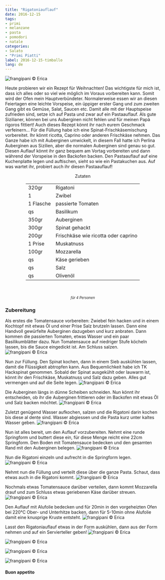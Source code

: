 ```yaml
---
title: "Rigatoniauflauf"
date: 2016-12-15
tags:
- primi
- melanzane
- pasta
- pomodori
- natale
categories:
- Salato
- "Primi Piatti"
label: 2016-12-15-timballo
lang: de
---
```

![](../2016-12-15-timballo-di-rigatoni/header.jpg "frangipani © Erica")

Heute probieren wir ein Rezept für Weihnachten! Das wichtigste für mich ist, dass ich alles oder so viel wie möglich im Voraus vorbereiten kann. Somit wird der Ofen mein Hauptverbündeter. Normalerweise essen wir an diesen Feiertagen eine leichte Vorspeise, ein üppiger erster Gang und zum zweiten Gang gibt es Gemüse, Salat, Saucen etc. Damit alle mit der Hauptspeise zufrieden sind, setze ich auf Pasta und zwar auf ein Pastaauflauf. Als gute Sizilianer, können bei uns Auberginen nicht fehlen und für meinen Papà rigoros fittiert! Auch dieses Rezept könnt ihr nach eurem Geschmack verfeinern... Für die Füllung habe ich eine Spinat-Frischkäsemischung vorbereitet. Ihr könnt ricotta, Caprino oder anderen Frischkäse nehmen. Das Ganze habe ich mit Auberginen umwickelt, in diesem Fall hatte ich Perlina Auberginen aus Sizilien, aber die normalen Auberginen sind genau so gut. Diesen Auflauf könnt ihr ganz bequem am Vortag vorbereiten und dann während der Vorspeise in den Backofen backen. Den Pastaauflauf auf eine Kuchenplatte legen und auftischen, sieht so wie ein Pastakuchen aus. Auf was wartet ihr, probiert auch ihr diesen Pastaauflauf!

<div id="wrapper" style="text-align: center">
  <div id="yourdiv" style="display: inline-block;">
    <div class="ingredients">
      <div class="ingredients-title">Zutaten</div>
      <table>
        <tbody>
          <tr>
            <td>320gr</td>
            <td>Rigatoni</td>
          </tr>
          <tr>
            <td>1</td>
            <td>Zwibel</td>
          </tr>
          <tr>
            <td>1 Flasche</td>
            <td>passierte Tomaten</td>
          </tr>
          <tr>
            <td>qs</td>
            <td>Basilikum</td>
          </tr>
          <tr>
            <td>350gr</td>
            <td>Auberginen</td>
          </tr>
          <tr>
            <td>300gr</td>
            <td>Spinat gehackt</td>
          </tr>
          <tr>
            <td>200gr</td>
            <td>Frischkäse wie ricotta oder caprino</td>
          </tr>
          <tr>
            <td>1 Prise</td>
            <td>Muskatnuss</td>
          </tr>
          <tr>
            <td>100gr</td>
            <td>Mozzarella</td>
          </tr>
          <tr>
            <td>qs</td>
            <td>Käse gerieben</td>
          </tr>
          <tr>
            <td>qs</td>
            <td>Salz</td>
          </tr>
          <tr>
            <td>qs</td>
            <td>Olivenöl</td>
          </tr>
        </tbody>
      </table>
      <br></br>
      <i class="pull-right" style="font-size: 80%;">für 4 Personen</i>
    </div>
  </div>
</div>


<h3>
  <font color="grey">
    <i class="fa fa-cogs"></i>
  </font> Zubereitung
</h3>

Als erstes die Tomatensauce vorbereiten: Zwiebel fein hacken und in einem Kochtopf mit etwas Öl und einer Prise Salz brutzeln lassen. Dann eine Handvoll gewürfelte Auberginen dazugeben und kurz anbraten. Dann kommen die passierten Tomaten, etwas Wasser und ein paar Basilikumblätter dazu. Nun Tomatensauce auf niedriger Stufe köcheln lassen, bis die Sauce eingedickt ist. Am Schluss salzen.
![](../2016-12-15-timballo-di-rigatoni/sugo.jpg "frangipani © Erica")

Nun zur Füllung. Den Spinat kochen, dann in einem Sieb auskühlen lassen, damit die Flüssigkeit abtropfen kann. Aus Bequemlichkeit habe ich TK Hackspinat genommen. Sobald der Spinat ausgekühlt oder lauwarm ist, könnt ihr den Frischkäse, Muskatnuss und Salz dazu geben. Alles gut vermengen und auf die Seite legen.
![](../2016-12-15-timballo-di-rigatoni/farcia.jpg "frangipani © Erica")

Die Auberginen längs in dünne Scheiben schneiden. Nun könnt ihr entscheiden, ob ihr die Auberginen frittieren oder im Backofen mit etwas Öl und Salz backen möchtet.
![](../2016-12-15-timballo-di-rigatoni/melanzane.jpg "frangipani © Erica")

Zuletzt genügend Wasser aufkochen, salzen und die Rigatoni darin kochen bis diese al dente sind. Wasser abgiessen und die Pasta kurz unter kaltes Wasser geben.
![](../2016-12-15-timballo-di-rigatoni/rigatoni.jpg "frangipani © Erica")

Nun ist alles bereit, um den Auflauf vorzubereiten. Nehmt eine runde Springform und buttert diese ein, für diese Menge reicht eine 22cm Springform. Den Boden mit Tomatensauce bedecken und den gesamten Rand mit den Auberginen belegen.
![](../2016-12-15-timballo-di-rigatoni/bordi.jpg "frangipani © Erica")

Nun die Rigatoni einzeln und aufrecht in die Springform legen.
![](../2016-12-15-timballo-di-rigatoni/rigatoniteglia.jpg "frangipani © Erica")

Nehmt nun die Füllung und verteilt diese über die ganze Pasta. Schaut, dass etwas auch in die Rigatoni kommt.
![](../2016-12-15-timballo-di-rigatoni/rigatonifarciti.jpg "frangipani © Erica")

Nochmals etwas Tomatensauce darüber verteilen, dann kommt Mozzarella drauf und zum Schluss etwas geriebenen Käse darüber streuen.
![](../2016-12-15-timballo-di-rigatoni/teglia.jpg "frangipani © Erica")

Den Auflauf mit Alufolie bedecken und für 20min in den vorgeheizten Ofen bei 220°C Ober- und Unterhitze backen, dann für 5-10min ohne Alufolie damit eine knusprige Kruste entsteht. 
![](../2016-12-15-timballo-di-rigatoni/sfornato.jpg "frangipani © Erica")

Lasst den Rigatoniauflauf etwas in der Form auskühlen, dann aus der Form nehmen und auf ein Servierteller geben!
![](../2016-12-15-timballo-di-rigatoni/risultato1.jpg "frangipani © Erica")

![](../2016-12-15-timballo-di-rigatoni/risultato2.jpg "frangipani © Erica")

![](../2016-12-15-timballo-di-rigatoni/risultato3.jpg "frangipani © Erica")

![](../2016-12-15-timballo-di-rigatoni/risultato4.jpg "frangipani © Erica")


<h4>Buon appetito
  <font color="red">
    <i class="fa fa-smile-o"></i>
  </font>
</h4>
